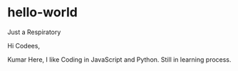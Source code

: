 # hello-world
Just a Respiratory

Hi Codees,

Kumar Here, I like Coding in JavaScript and Python. Still in learning process. 
